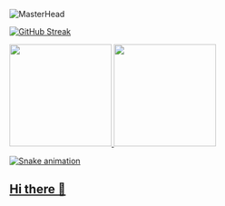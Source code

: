 ![MasterHead](https://wallpapercave.com/wp/wp6177681.jpg)

[![GitHub Streak](http://github-readme-streak-stats.herokuapp.com?user=Redolfi-DevilMayCry&theme=youtube-dark)](https://git.io/streak-stats)


<div>
<a href="https://github.com/Redolfi-DevilMayCry">
<img loading="lazy" height="180em" src="https://github-readme-stats.vercel.app/api/top-langs/?username=Redolfi-DevilMayCry&layout=compact&langs_count=7&theme=dracula"/>
<img loading="lazy" height="180em" src="https://github-readme-stats.vercel.app/api?username=Redolfi-DevilMayCry&show_icons=true&theme=dracula&include_all_commits=true&count_private=true"/>
</div>


![Snake animation](https://github.com/Redolfi-DevilMayCry/Redolfi-DevilMayCry/blob/output/github-contribution-grid-snake.svg)






## Hi there 👋

<!--
**Redolfi-DevilMayCry/Redolfi-DevilMayCry** is a ✨ _special_ ✨ repository because its `README.md` (this file) appears on your GitHub profile.

Here are some ideas to get you started:

- 🔭 I’m currently working on ...
- 🌱 I’m currently learning ...
- 👯 I’m looking to collaborate on ...
- 🤔 I’m looking for help with ...
- 💬 Ask me about ...
- 📫 How to reach me: ...
- 😄 Pronouns: ...
- ⚡ Fun fact: ...
-->
